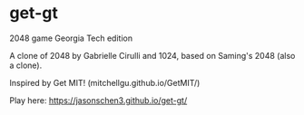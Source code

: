 # get-gt
2048 game Georgia Tech edition

A clone of 2048 by Gabrielle Cirulli and 1024, based on Saming's 2048 (also a clone).

Inspired by Get MIT! (mitchellgu.github.io/GetMIT/)

Play here: https://jasonschen3.github.io/get-gt/
